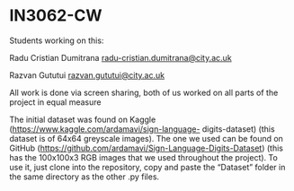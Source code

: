 # IN3062-CW

Students working on this:

Radu Cristian Dumitrana
radu-cristian.dumitrana@city.ac.uk

Razvan Gututui
razvan.gututui@city.ac.uk

All work is done via screen sharing, both of us worked on all parts of the project in equal measure

The initial dataset was found on Kaggle (https://www.kaggle.com/ardamavi/sign-language- digits-dataset) (this dataset is of 64x64 greyscale images). The one we used can be found on GitHub (https://github.com/ardamavi/Sign-Language-Digits-Dataset) (this has the 100x100x3 RGB images that we used throughout the project). To use it, just clone into the repository, copy and paste the “Dataset” folder in the same directory as the other .py files.

